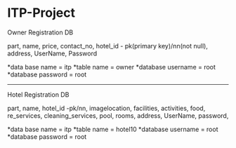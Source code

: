 # ITP-Project

Owner Registration DB

part,
name,
price,
contact_no,
hotel_id  - pk(primary key)/nn(not null),
address,
UserName,
Password



*data base name = itp
*table name = owner
*database username = root
*database password = root

-----------------------------

Hotel Registration DB

part,
name,
hotel_id -pk/nn,
imagelocation,
facilities,
activities,
food,
re_services,
cleaning_services,
pool,
rooms,
address,
UserName,
password,



*data base name = itp
*table name = hotel10
*database username = root
*database password = root
